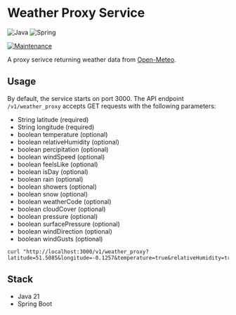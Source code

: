 # Weather Proxy Service

![Java](https://img.shields.io/badge/java-%23ED8B00.svg?style=for-the-badge&logo=openjdk&logoColor=white) ![Spring](https://img.shields.io/badge/spring-%236DB33F.svg?style=for-the-badge&logo=spring&logoColor=white)

[![Maintenance](https://img.shields.io/badge/Maintained%3F-yes-green.svg)](https://GitHub.com/Naereen/StrapDown.js/graphs/commit-activity)

A proxy serivce returning weather data from [Open-Meteo](https://open-meteo.com).

## Usage

By default, the service starts on port 3000. The API endpoint `/v1/weather_proxy` accepts GET requests with the following parameters:

- String latitude (required)
- String longitude (required)
- boolean temperature (optional)
- boolean relativeHumidity (optional)
- boolean percipitation (optional)
- boolean windSpeed (optional)
- boolean feelsLike (optional)
- boolean isDay (optional)
- boolean rain (optional)
- boolean showers (optional)
- boolean snow (optional)
- boolean weatherCode (optional)
- boolean cloudCover (optional)
- boolean pressure (optional)
- boolean surfacePressure (optional)
- boolean windDirection (optional)
- boolean windGusts (optional)

```
curl "http://localhost:3000/v1/weather_proxy?latitude=51.5085&longitude=-0.1257&temperature=true&relativeHumidity=true&precipitation=true&windSpeed=true&feelsLike=true&isDay=true&rain=true&showers=true&snow=true&weatherCode=true&cloudCover=true&pressure=true&surfacePressure=true&windDirection=true&windGusts=true"
```

## Stack

- Java 21
- Spring Boot
